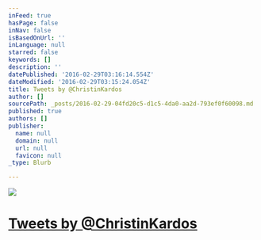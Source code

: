 ```yaml
---
inFeed: true
hasPage: false
inNav: false
isBasedOnUrl: ''
inLanguage: null
starred: false
keywords: []
description: ''
datePublished: '2016-02-29T03:16:14.554Z'
dateModified: '2016-02-29T03:15:24.054Z'
title: Tweets by @ChristinKardos
author: []
sourcePath: _posts/2016-02-29-04fd20c5-d1c5-4da0-aa2d-793ef0f60098.md
published: true
authors: []
publisher:
  name: null
  domain: null
  url: null
  favicon: null
_type: Blurb

---
```

![](https://s3-us-west-2.amazonaws.com/the-grid-img/p/e45b66b1e37732cbf48b1dee9f8141c55e1ffcf1.gif)

# [Tweets by @ChristinKardos][0]

[0]: null
